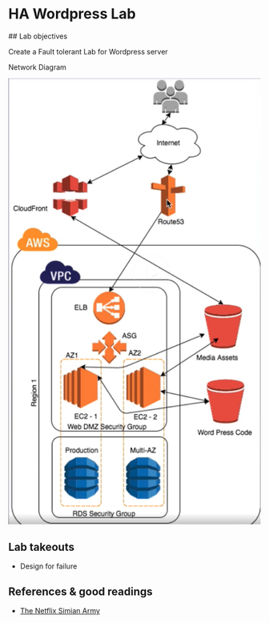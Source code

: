 # HA Wordpress Lab

## Lab objectives

Create a Fault tolerant Lab for Wordpress server

Network Diagram

![Network-Diagram](../images/HA-Design.png)

## Lab takeouts

* Design for failure

## References & good readings
* [The Netflix Simian Army](https://netflixtechblog.com/the-netflix-simian-army-16e57fbab116)
